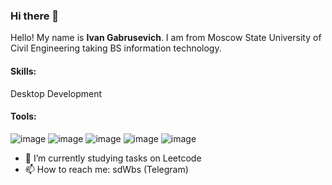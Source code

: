### Hi there 👋

<!--
**sddwbbs/sddwbbs** is a ✨ _special_ ✨ repository because its `README.md` (this file) appears on your GitHub profile.

Here are some ideas to get you started:

- 🔭 I’m currently working on ...
- 🌱 I’m currently learning ...
- 👯 I’m looking to collaborate on ...
- 🤔 I’m looking for help with ...
- 💬 Ask me about ...
- 📫 How to reach me: ...
- 😄 Pronouns: ...
- ⚡ Fun fact: ...
-->
Hello! My name is **Ivan Gabrusevich**. I am from Moscow State University of Civil Engineering taking BS information technology.

#### Skills: 
Desktop Development

#### Tools: 
![image](https://github.com/sddwbbs/sddwbbs/assets/75004864/ff1efe79-15ff-4fab-b696-c2846e227f4e) ![image](https://github.com/sddwbbs/sddwbbs/assets/75004864/b7722864-6842-488f-8a04-fb409cb1108d) ![image](https://github.com/sddwbbs/sddwbbs/assets/75004864/c9d464ef-a74b-4538-a020-924d2902bc73) ![image](https://github.com/sddwbbs/sddwbbs/assets/75004864/986b9c55-3b2b-4611-b766-4e9bf78427e3) ![image](https://github.com/sddwbbs/sddwbbs/assets/75004864/32dd9111-cac4-4506-9c89-00f7205f43fe)






- 🌱 I’m currently studying tasks on Leetcode
- 📫 How to reach me: sdWbs (Telegram)
